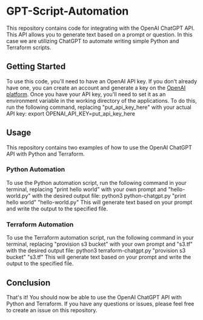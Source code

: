 # GPT-Script-Automation
This repository contains code for integrating with the OpenAI ChatGPT API. This API allows you to generate text based on a prompt or question. In this case we are utilizing ChatGPT to automate writing simple Python and Terraform scripts.
## Getting Started
To use this code, you'll need to have an OpenAI API key. If you don't already have one, you can create an account and generate a key on the [OpenAI platform](https://beta.openai.com/signup/).
Once you have your API key, you'll need to set it as an environment variable in the working directory of the applications. To do this, run the following command, replacing "put_api_key_here" with your actual API key:
export OPENAI_API_KEY=put_api_key_here
## Usage
This repository contains two examples of how to use the OpenAI ChatGPT API with Python and Terraform.
### Python Automation
To use the Python automation script, run the following command in your terminal, replacing "print hello world" with your own prompt and "hello-world.py" with the desired output file:
python3 python-chatgpt.py "print hello world" "hello-world.py"
This will generate text based on your prompt and write the output to the specified file.
### Terraform Automation
To use the Terraform automation script, run the following command in your terminal, replacing "provision s3 bucket" with your own prompt and "s3.tf" with the desired output file:
python3 terraform-chatgpt.py "provision s3 bucket" "s3.tf"
This will generate text based on your prompt and write the output to the specified file.
## Conclusion
That's it! You should now be able to use the OpenAI ChatGPT API with Python and Terraform. If you have any questions or issues, please feel free to create an issue on this repository.

